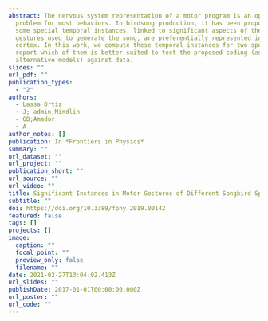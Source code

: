 ```yaml
---
abstract: The nervous system representation of a motor program is an open
  problem for most behaviors. In birdsong production, it has been proposed that
  some special temporal instances, linked to significant aspects of the motor
  gestures used to generate the song, are preferentially represented in the
  cortex. In this work, we compute these temporal instances for two species, and
  report which of them is better suited to test the proposed coding (as well as
  alternative models) against data.
slides: ""
url_pdf: ""
publication_types:
  - "2"
authors:
  - Lassa Ortiz
  - J; admin;Mindlin
  - GB;Amador
  - A
author_notes: []
publication: In *Frontiers in Physics*
summary: ""
url_dataset: ""
url_project: ""
publication_short: ""
url_source: ""
url_video: ""
title: Significant Instances in Motor Gestures of Different Songbird Species
subtitle: ""
doi: https://doi.org/10.3389/fphy.2019.00142
featured: false
tags: []
projects: []
image:
  caption: ""
  focal_point: ""
  preview_only: false
  filename: ""
date: 2021-02-27T13:04:02.413Z
url_slides: ""
publishDate: 2017-01-01T00:00:00.000Z
url_poster: ""
url_code: ""
---
```


